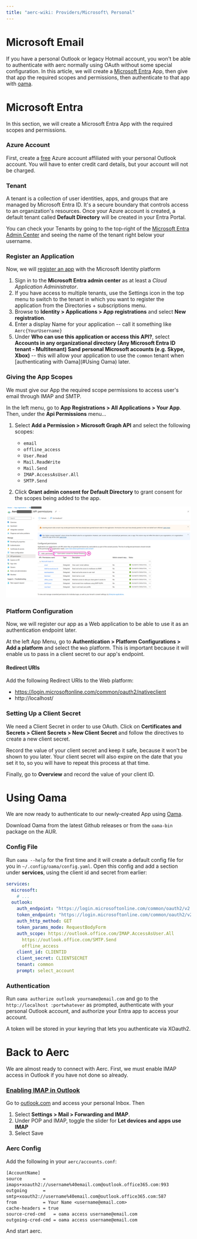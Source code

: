 ```yaml
---
title: "aerc-wiki: Providers/Microsoft\ Personal"
---
```


# Microsoft Email

If you have a personal Outlook or legacy Hotmail account, you won't be able to
authenticate with aerc normally using OAuth without some special configuration.
In this article, we will create a [Microsoft Entra][1] App, then give that
app the required scopes and permissions, then authenticate to that app with
[oama][2].

# Microsoft Entra

In this section, we will create a Microsoft Entra App with the required scopes
and permissions.

### Azure Account

First, create a [free](https://azure.microsoft.com/free/?WT.mc_id=A261C142F)
Azure account affiliated with your personal Outlook account. You will have to
enter credit card details, but your account will not be charged.

### Tenant

A tenant is a collection of user identities, apps, and groups that are managed
by Microsoft Entra ID. It's a secure boundary that controls access to an
organization's resources. Once your Azure account is created, a default tenant
called **Default Directory** will be created in your Entra Portal.

You can check your Tenants by going to the top-right of the [Microsoft Entra
Admin Center](https://entra.microsoft.com/#home) and seeing the name of the
tenant right below your username.

### Register an Application

Now, we will [register an app][3] with the Microsoft Identity platform

1. Sign in to the **Microsoft Entra admin center** as at least a *Cloud
   Application Administrator*.
2. If you have access to multiple tenants, use the Settings icon in the top
   menu to switch to the tenant in which you want to register the application
   from the Directories + subscriptions menu.
3. Browse to **Identity > Applications > App registrations** and select **New
   registration**.
4. Enter a display Name for your application -- call it something like
   `Aerc{YourUsername}`
5. Under **Who can use this application or access this API?**, select
   **Accounts in any organizational directory (Any Microsoft Entra ID tenant -
   Multitenant) Sand personal Microsoft accounts (e.g. Skype, Xbox)** -- this
   will allow your application to use the `common` tenant when
   [authenticating with Oama](#Using Oama) later.

### Giving the App Scopes

We must give our App the required scope permissions to access user's email
through IMAP and SMTP.

In the left menu, go to **App Registrations > All Applications > Your App**.
Then, under the **Api Permissions** menu...

1. Select **Add a Permission > Microsoft Graph API** and select the following
   scopes:

   - `email`
   - `offline_access`
   - `User.Read`
   - `Mail.ReadWrite`
   - `Mail.Send`
   - `IMAP.AccessAsUser.All`
   - `SMTP.Send`

2. Click **Grant admin consent for Default Directory** to grant consent for the
   scopes being added to the app.

![Giving the App Scopes Microsoft](microsoft-scopes.png)

### Platform Configuration

Now, we will register our app as a Web application to be able to use it as an
authentication endpoint later.

At the left App Menu, go to **Authentication > Platform Configurations > Add
a platform** and select the `Web` platform. This is important because it will
enable us to pass in a client secret to our app's endpoint.

#### Redirect URIs

Add the following Redirect URIs to the Web platform:

- https://login.microsoftonline.com/common/oauth2/nativeclient
- http://localhost/

### Setting Up a Client Secret

We need a Client Secret in order to use OAuth. Click on **Certificates and
Secrets > Client Secrets > New Client Secret** and follow the directives to
create a new client secret.

Record the value of your client secret and keep it safe, because it won't be
shown to you later. Your client secret will also expire on the date that you
set it to, so you will have to repeat this process at that time.

Finally, go to **Overview** and record the value of your client ID.

# Using Oama

We are now ready to authenticate to our newly-created App using [Oama][2].

Download Oama from the latest Github releases or from the `oama-bin` package
on the AUR.

### Config File

Run `oama --help` for the first time and it will create a default config file
for you in `~/.config/oama/config.yaml`. Open this  config and add a section
under **services**, using the client id and secret from earlier:

```yaml
services:
  microsoft:
    # ...
  outlook:
    auth_endpoint: "https://login.microsoftonline.com/common/oauth2/v2.0/authorize"
    token_endpoint: "https://login.microsoftonline.com/common/oauth2/v2.0/token"
    auth_http_method: GET
    token_params_mode: RequestBodyForm
    auth_scope: https://outlook.office.com/IMAP.AccessAsUser.All
      https://outlook.office.com/SMTP.Send
      offline_access
    client_id: CLIENTID
    client_secret: CLIENTSECRET
    tenant: common
    prompt: select_account
```

### Authentication

Run `oama authorize outlook yourname@email.com` and go to the `http://localhost
:portwhatever` as prompted, authenticate with your personal Outlook account,
and authorize your Entra app to access your account.

A token will be stored in your keyring that lets you authenticate via XOauth2.

# Back to Aerc

We are almost ready to connect with Aerc. First, we must enable IMAP access
in Outlook if you have not done so already.

### [Enabling IMAP in Outlook][4]

Go to [outlook.com](outlook.com) and access your personal Inbox. Then

1. Select **Settings > Mail > Forwarding and IMAP**.
2. Under POP and IMAP, toggle the slider for **Let devices and apps use IMAP**
3. Select Save

### Aerc Config
Add the following in your `aerc/accounts.conf`:

```
[AccountName]
source        = imaps+xoauth2://username%40email.com@outlook.office365.com:993
outgoing      = smtp+xoauth2://username%40email.com@outlook.office365.com:587
from          = Your Name <username@email.com>
cache-headers = true
source-cred-cmd   = oama access username@email.com
outgoing-cred-cmd = oama access username@email.com
```

And start aerc.

[1]: https://www.microsoft.com/en-us/security/business/microsoft-entra
[2]: https://github.com/pdobsan/oama
[3]: https://learn.microsoft.com/en-us/entra/identity-platform/quickstart-register-app?tabs=certificate
[4]: https://support.microsoft.com/en-us/office/pop-imap-and-smtp-settings-for-outlook-com-d088b986-291d-42b8-9564-9c414e2aa040
